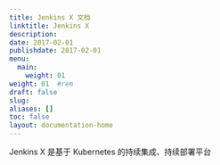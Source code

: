 ```yaml
---
title: Jenkins X 文档
linktitle: Jenkins X
description: 
date: 2017-02-01
publishdate: 2017-02-01
menu:
  main:
    weight: 01
weight: 01	#rem
draft: false
slug:
aliases: []
toc: false
layout: documentation-home
---
```

Jenkins X 是基于 Kubernetes 的持续集成、持续部署平台

